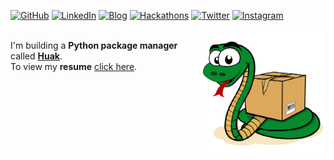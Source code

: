 
<a href="https://github.com/cnpryer"><img alt="GitHub" src="https://img.shields.io/badge/GitHub-%23121011.svg?style=for-the-badge&logo=github&logoColor=white"/></a>
<a href="https://linkedin.com/in/cnpryer"><img alt="LinkedIn" src="https://img.shields.io/badge/LinkedIn-%230077B5.svg?style=for-the-badge&logo=linkedin&logoColor=white"/></a>
<a href="https://cnpryer.medium.com"><img alt="Blog" src="https://img.shields.io/badge/Blog-12100E?style=for-the-badge&logo=medium&logoColor=white"/></a>
<a href="https://devpost.com/cnp"><img alt="Hackathons" src="https://img.shields.io/badge/-Hackathons-blue?style=for-the-badge&logo=appveyor"/></a>
<a href="https://twitter.com/cnpryer"><img alt="Twitter" src="https://img.shields.io/badge/Twitter-%231DA1F2.svg?style=for-the-badge&logo=Twitter&logoColor=white"/></a>
<a href="https://instagram.com/cnp.ig"><img alt="Instagram" src="https://img.shields.io/badge/Instagram-%23E4405F.svg?style=for-the-badge&logo=Instagram&logoColor=white"/></a>
<br>
<div>
<a href="https://github.com/cnpryer/huak"><img src="./logo.png" alt="Huak logo" width="200" role="img" align="right"></a>
<br>
  I'm building a <strong>Python package manager</strong> called <strong><a href="https://github.com/cnpryer/huak">Huak</a></strong>.
<br>
To view my <strong>resume</strong> <a href="http://cnpryer.com/Chris-Pryer-Resume.pdf" target="_blank">click here</a>.
</div>
